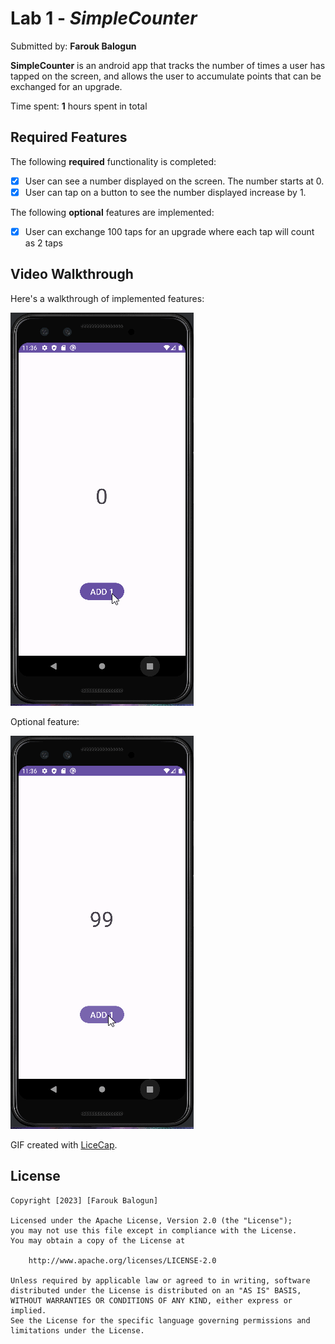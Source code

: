# Lab 1 - *SimpleCounter*

Submitted by: **Farouk Balogun**

**SimpleCounter** is an android app that tracks the number of times a user has tapped on the screen, and allows the user to accumulate points that can be exchanged for an upgrade.

Time spent: **1** hours spent in total

## Required Features

The following **required** functionality is completed:

* [X] User can see a number displayed on the screen. The number starts at 0.
* [X] User can tap on a button to see the number displayed increase by 1.

The following **optional** features are implemented:

* [X] User can exchange 100 taps for an upgrade where each tap will count as 2 taps

## Video Walkthrough

Here's a walkthrough of implemented features:

<img src='walkthrough.gif' title='Video Walkthrough' width='' alt='Video Walkthrough' />

Optional feature:

<img src='walkthrough_optional.gif' title='Video Walkthrough optional' width='' alt='Video Walkthrough optional' />

<!-- Replace this with whatever GIF tool you used! -->
GIF created with [LiceCap](http://www.cockos.com/licecap).

## License

    Copyright [2023] [Farouk Balogun]

    Licensed under the Apache License, Version 2.0 (the "License");
    you may not use this file except in compliance with the License.
    You may obtain a copy of the License at

        http://www.apache.org/licenses/LICENSE-2.0

    Unless required by applicable law or agreed to in writing, software
    distributed under the License is distributed on an "AS IS" BASIS,
    WITHOUT WARRANTIES OR CONDITIONS OF ANY KIND, either express or implied.
    See the License for the specific language governing permissions and
    limitations under the License.
